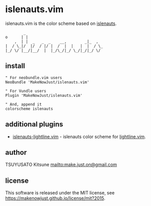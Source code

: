 # islenauts.vim

islenauts.vim is the color scheme based on [islenauts](https://github.com/MakeNowJust/islenauts).

            _
    o      | |
        ,  | |  _   _  _    __,        _|_  ,
    |  / \_|/  |/  / |/ |  /  |  |   |  |  / \_
    |_/ \/ |__/|__/  |  |_/\_/|_/ \_/|_/|_/ \/

## install

```viml
" For neobundle.vim users
NeoBundle 'MakeNowJust/islenauts.vim'

" For Vundle users
Plugin 'MakeNowJust/islenauts.vim'

" And, append it
colorscheme islenauts
```

## additional plugins

- [islenauts-lightline.vim](https://github.com/MakeNowJust/islenauts-lightline.vim) - islenauts color scheme for [lightline.vim](https://github.com/itchyny/lightline.vim).

## author

TSUYUSATO Kitsune <mailto:make.just.on@gmail.com>

## license

This software is released under the MIT license, see <https://makenowjust.github.io/license/mit?2015>.
